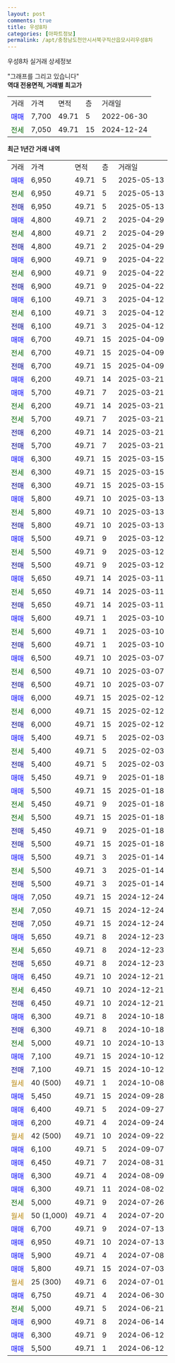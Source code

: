 ```yaml
---
layout: post
comments: true
title: 우성8차
categories: [아파트정보]
permalink: /apt/충청남도천안시서북구직산읍모시리우성8차
---
```


우성8차 실거래 상세정보

<script type="text/javascript">
  google.charts.load('current', {'packages':['line', 'corechart']});
  google.charts.setOnLoadCallback(drawChart);

  function drawChart() {
    var data = new google.visualization.DataTable();
    data.addColumn('date', '거래일');
    data.addColumn('number', "매매");
    data.addColumn('number', "전세");
    data.addColumn('number', "전매");

    data.addRows([[new Date(Date.parse("2025-05-13")), 6950, null, null], [new Date(Date.parse("2025-05-13")), null, 6950, null], [new Date(Date.parse("2025-05-13")), null, null, 6950], [new Date(Date.parse("2025-04-29")), 4800, null, null], [new Date(Date.parse("2025-04-29")), null, 4800, null], [new Date(Date.parse("2025-04-29")), null, null, 4800], [new Date(Date.parse("2025-04-22")), 6900, null, null], [new Date(Date.parse("2025-04-22")), null, 6900, null], [new Date(Date.parse("2025-04-22")), null, null, 6900], [new Date(Date.parse("2025-04-12")), 6100, null, null], [new Date(Date.parse("2025-04-12")), null, 6100, null], [new Date(Date.parse("2025-04-12")), null, null, 6100], [new Date(Date.parse("2025-04-09")), 6700, null, null], [new Date(Date.parse("2025-04-09")), null, 6700, null], [new Date(Date.parse("2025-04-09")), null, null, 6700], [new Date(Date.parse("2025-03-21")), 6200, null, null], [new Date(Date.parse("2025-03-21")), 5700, null, null], [new Date(Date.parse("2025-03-21")), null, 6200, null], [new Date(Date.parse("2025-03-21")), null, 5700, null], [new Date(Date.parse("2025-03-21")), null, null, 6200], [new Date(Date.parse("2025-03-21")), null, null, 5700], [new Date(Date.parse("2025-03-15")), 6300, null, null], [new Date(Date.parse("2025-03-15")), null, 6300, null], [new Date(Date.parse("2025-03-15")), null, null, 6300], [new Date(Date.parse("2025-03-13")), 5800, null, null], [new Date(Date.parse("2025-03-13")), null, 5800, null], [new Date(Date.parse("2025-03-13")), null, null, 5800], [new Date(Date.parse("2025-03-12")), 5500, null, null], [new Date(Date.parse("2025-03-12")), null, 5500, null], [new Date(Date.parse("2025-03-12")), null, null, 5500], [new Date(Date.parse("2025-03-11")), 5650, null, null], [new Date(Date.parse("2025-03-11")), null, 5650, null], [new Date(Date.parse("2025-03-11")), null, null, 5650], [new Date(Date.parse("2025-03-10")), 5600, null, null], [new Date(Date.parse("2025-03-10")), null, 5600, null], [new Date(Date.parse("2025-03-10")), null, null, 5600], [new Date(Date.parse("2025-03-07")), 6500, null, null], [new Date(Date.parse("2025-03-07")), null, 6500, null], [new Date(Date.parse("2025-03-07")), null, null, 6500], [new Date(Date.parse("2025-02-12")), 6000, null, null], [new Date(Date.parse("2025-02-12")), null, 6000, null], [new Date(Date.parse("2025-02-12")), null, null, 6000], [new Date(Date.parse("2025-02-03")), 5400, null, null], [new Date(Date.parse("2025-02-03")), null, 5400, null], [new Date(Date.parse("2025-02-03")), null, null, 5400], [new Date(Date.parse("2025-01-18")), 5450, null, null], [new Date(Date.parse("2025-01-18")), 5500, null, null], [new Date(Date.parse("2025-01-18")), null, 5450, null], [new Date(Date.parse("2025-01-18")), null, 5500, null], [new Date(Date.parse("2025-01-18")), null, null, 5450], [new Date(Date.parse("2025-01-18")), null, null, 5500], [new Date(Date.parse("2025-01-14")), 5500, null, null], [new Date(Date.parse("2025-01-14")), null, 5500, null], [new Date(Date.parse("2025-01-14")), null, null, 5500], [new Date(Date.parse("2024-12-24")), 7050, null, null], [new Date(Date.parse("2024-12-24")), null, 7050, null], [new Date(Date.parse("2024-12-24")), null, null, 7050], [new Date(Date.parse("2024-12-23")), 5650, null, null], [new Date(Date.parse("2024-12-23")), null, 5650, null], [new Date(Date.parse("2024-12-23")), null, null, 5650], [new Date(Date.parse("2024-12-21")), 6450, null, null], [new Date(Date.parse("2024-12-21")), null, 6450, null], [new Date(Date.parse("2024-12-21")), null, null, 6450], [new Date(Date.parse("2024-10-18")), 6300, null, null], [new Date(Date.parse("2024-10-18")), null, null, 6300], [new Date(Date.parse("2024-10-13")), null, 5000, null], [new Date(Date.parse("2024-10-12")), 7100, null, null], [new Date(Date.parse("2024-10-12")), null, null, 7100], [new Date(Date.parse("2024-10-08")), null, null, null], [new Date(Date.parse("2024-09-28")), 5450, null, null], [new Date(Date.parse("2024-09-27")), 6400, null, null], [new Date(Date.parse("2024-09-24")), 6200, null, null], [new Date(Date.parse("2024-09-22")), null, null, null], [new Date(Date.parse("2024-09-07")), 6100, null, null], [new Date(Date.parse("2024-08-31")), 6450, null, null], [new Date(Date.parse("2024-08-09")), 6300, null, null], [new Date(Date.parse("2024-08-02")), 6300, null, null], [new Date(Date.parse("2024-07-26")), null, 5000, null], [new Date(Date.parse("2024-07-20")), null, null, null], [new Date(Date.parse("2024-07-13")), 6700, null, null], [new Date(Date.parse("2024-07-13")), 6950, null, null], [new Date(Date.parse("2024-07-08")), 5900, null, null], [new Date(Date.parse("2024-07-03")), 5800, null, null], [new Date(Date.parse("2024-07-01")), null, null, null], [new Date(Date.parse("2024-06-30")), 6750, null, null], [new Date(Date.parse("2024-06-21")), null, 5000, null], [new Date(Date.parse("2024-06-14")), 6900, null, null], [new Date(Date.parse("2024-06-12")), 6300, null, null], [new Date(Date.parse("2024-06-12")), 5500, null, null]]);

    var options = {
      hAxis: {
        format: 'yyyy/MM/dd'
      },    
      lineWidth: 0,
      pointsVisible: true,    
      title: '최근 1년간 유형별 실거래가 분포',
      legend: { position: 'bottom' }
    };

    var formatter = new google.visualization.NumberFormat({pattern:'###,###'} );
    formatter.format(data, 1);
    formatter.format(data, 2);
    
    setTimeout(function() {
        var chart = new google.visualization.LineChart(document.getElementById('columnchart_material'));
        chart.draw(data, (options));
        document.getElementById('loading').style.display = 'none';
    }, 200);
  }
</script>


<div id="loading" style="z-index:20; display: block; margin-left: 0px">"그래프를 그리고 있습니다"</div>
<div id="columnchart_material" style="width: 95%; margin-left: 0px; display: block"></div>
<!-- contents start -->
<b>역대 전용면적, 거래별 최고가</b>
<table class="sortable">
    <tr>
      <td>거래</td>
      <td>가격</td>
      <td>면적</td>
      <td>층</td>
      <td>거래일</td>
    </tr>
        <tr>
          <td><a style="color: blue">매매</a></td>
          <td>7,700</td>
          <td>49.71</td>
          <td>5</td>
          <td>2022-06-30</td>
        </tr>        
        <tr>
              <td><a style="color: darkgreen">전세</a></td>
              <td>7,050</td>
              <td>49.71</td>
              <td>15</td>
              <td>2024-12-24</td>
            </tr>        
    
</table>

<b>최근 1년간 거래 내역</b>

<table class="sortable">
    <tr>
      <td>거래</td>
      <td>가격</td>
      <td>면적</td>
      <td>층</td>
      <td>거래일</td>
    </tr>
    <tr>
      <td><a style="color: blue">매매</a></td>
      <td>6,950</td>
      <td>49.71</td>
      <td>5</td>
      <td>2025-05-13</td>
    </tr>          <tr>
      <td><a style="color: darkgreen">전세</a></td>
      <td>6,950</td>
      <td>49.71</td>
      <td>5</td>
      <td>2025-05-13</td>
    </tr>          <tr>
      <td><a style="color: darkblue">전매</a></td>
      <td>6,950</td>
      <td>49.71</td>
      <td>5</td>
      <td>2025-05-13</td>
    </tr>          <tr>
      <td><a style="color: blue">매매</a></td>
      <td>4,800</td>
      <td>49.71</td>
      <td>2</td>
      <td>2025-04-29</td>
    </tr>          <tr>
      <td><a style="color: darkgreen">전세</a></td>
      <td>4,800</td>
      <td>49.71</td>
      <td>2</td>
      <td>2025-04-29</td>
    </tr>          <tr>
      <td><a style="color: darkblue">전매</a></td>
      <td>4,800</td>
      <td>49.71</td>
      <td>2</td>
      <td>2025-04-29</td>
    </tr>          <tr>
      <td><a style="color: blue">매매</a></td>
      <td>6,900</td>
      <td>49.71</td>
      <td>9</td>
      <td>2025-04-22</td>
    </tr>          <tr>
      <td><a style="color: darkgreen">전세</a></td>
      <td>6,900</td>
      <td>49.71</td>
      <td>9</td>
      <td>2025-04-22</td>
    </tr>          <tr>
      <td><a style="color: darkblue">전매</a></td>
      <td>6,900</td>
      <td>49.71</td>
      <td>9</td>
      <td>2025-04-22</td>
    </tr>          <tr>
      <td><a style="color: blue">매매</a></td>
      <td>6,100</td>
      <td>49.71</td>
      <td>3</td>
      <td>2025-04-12</td>
    </tr>          <tr>
      <td><a style="color: darkgreen">전세</a></td>
      <td>6,100</td>
      <td>49.71</td>
      <td>3</td>
      <td>2025-04-12</td>
    </tr>          <tr>
      <td><a style="color: darkblue">전매</a></td>
      <td>6,100</td>
      <td>49.71</td>
      <td>3</td>
      <td>2025-04-12</td>
    </tr>          <tr>
      <td><a style="color: blue">매매</a></td>
      <td>6,700</td>
      <td>49.71</td>
      <td>15</td>
      <td>2025-04-09</td>
    </tr>          <tr>
      <td><a style="color: darkgreen">전세</a></td>
      <td>6,700</td>
      <td>49.71</td>
      <td>15</td>
      <td>2025-04-09</td>
    </tr>          <tr>
      <td><a style="color: darkblue">전매</a></td>
      <td>6,700</td>
      <td>49.71</td>
      <td>15</td>
      <td>2025-04-09</td>
    </tr>          <tr>
      <td><a style="color: blue">매매</a></td>
      <td>6,200</td>
      <td>49.71</td>
      <td>14</td>
      <td>2025-03-21</td>
    </tr>          <tr>
      <td><a style="color: blue">매매</a></td>
      <td>5,700</td>
      <td>49.71</td>
      <td>7</td>
      <td>2025-03-21</td>
    </tr>          <tr>
      <td><a style="color: darkgreen">전세</a></td>
      <td>6,200</td>
      <td>49.71</td>
      <td>14</td>
      <td>2025-03-21</td>
    </tr>          <tr>
      <td><a style="color: darkgreen">전세</a></td>
      <td>5,700</td>
      <td>49.71</td>
      <td>7</td>
      <td>2025-03-21</td>
    </tr>          <tr>
      <td><a style="color: darkblue">전매</a></td>
      <td>6,200</td>
      <td>49.71</td>
      <td>14</td>
      <td>2025-03-21</td>
    </tr>          <tr>
      <td><a style="color: darkblue">전매</a></td>
      <td>5,700</td>
      <td>49.71</td>
      <td>7</td>
      <td>2025-03-21</td>
    </tr>          <tr>
      <td><a style="color: blue">매매</a></td>
      <td>6,300</td>
      <td>49.71</td>
      <td>15</td>
      <td>2025-03-15</td>
    </tr>          <tr>
      <td><a style="color: darkgreen">전세</a></td>
      <td>6,300</td>
      <td>49.71</td>
      <td>15</td>
      <td>2025-03-15</td>
    </tr>          <tr>
      <td><a style="color: darkblue">전매</a></td>
      <td>6,300</td>
      <td>49.71</td>
      <td>15</td>
      <td>2025-03-15</td>
    </tr>          <tr>
      <td><a style="color: blue">매매</a></td>
      <td>5,800</td>
      <td>49.71</td>
      <td>10</td>
      <td>2025-03-13</td>
    </tr>          <tr>
      <td><a style="color: darkgreen">전세</a></td>
      <td>5,800</td>
      <td>49.71</td>
      <td>10</td>
      <td>2025-03-13</td>
    </tr>          <tr>
      <td><a style="color: darkblue">전매</a></td>
      <td>5,800</td>
      <td>49.71</td>
      <td>10</td>
      <td>2025-03-13</td>
    </tr>          <tr>
      <td><a style="color: blue">매매</a></td>
      <td>5,500</td>
      <td>49.71</td>
      <td>9</td>
      <td>2025-03-12</td>
    </tr>          <tr>
      <td><a style="color: darkgreen">전세</a></td>
      <td>5,500</td>
      <td>49.71</td>
      <td>9</td>
      <td>2025-03-12</td>
    </tr>          <tr>
      <td><a style="color: darkblue">전매</a></td>
      <td>5,500</td>
      <td>49.71</td>
      <td>9</td>
      <td>2025-03-12</td>
    </tr>          <tr>
      <td><a style="color: blue">매매</a></td>
      <td>5,650</td>
      <td>49.71</td>
      <td>14</td>
      <td>2025-03-11</td>
    </tr>          <tr>
      <td><a style="color: darkgreen">전세</a></td>
      <td>5,650</td>
      <td>49.71</td>
      <td>14</td>
      <td>2025-03-11</td>
    </tr>          <tr>
      <td><a style="color: darkblue">전매</a></td>
      <td>5,650</td>
      <td>49.71</td>
      <td>14</td>
      <td>2025-03-11</td>
    </tr>          <tr>
      <td><a style="color: blue">매매</a></td>
      <td>5,600</td>
      <td>49.71</td>
      <td>1</td>
      <td>2025-03-10</td>
    </tr>          <tr>
      <td><a style="color: darkgreen">전세</a></td>
      <td>5,600</td>
      <td>49.71</td>
      <td>1</td>
      <td>2025-03-10</td>
    </tr>          <tr>
      <td><a style="color: darkblue">전매</a></td>
      <td>5,600</td>
      <td>49.71</td>
      <td>1</td>
      <td>2025-03-10</td>
    </tr>          <tr>
      <td><a style="color: blue">매매</a></td>
      <td>6,500</td>
      <td>49.71</td>
      <td>10</td>
      <td>2025-03-07</td>
    </tr>          <tr>
      <td><a style="color: darkgreen">전세</a></td>
      <td>6,500</td>
      <td>49.71</td>
      <td>10</td>
      <td>2025-03-07</td>
    </tr>          <tr>
      <td><a style="color: darkblue">전매</a></td>
      <td>6,500</td>
      <td>49.71</td>
      <td>10</td>
      <td>2025-03-07</td>
    </tr>          <tr>
      <td><a style="color: blue">매매</a></td>
      <td>6,000</td>
      <td>49.71</td>
      <td>15</td>
      <td>2025-02-12</td>
    </tr>          <tr>
      <td><a style="color: darkgreen">전세</a></td>
      <td>6,000</td>
      <td>49.71</td>
      <td>15</td>
      <td>2025-02-12</td>
    </tr>          <tr>
      <td><a style="color: darkblue">전매</a></td>
      <td>6,000</td>
      <td>49.71</td>
      <td>15</td>
      <td>2025-02-12</td>
    </tr>          <tr>
      <td><a style="color: blue">매매</a></td>
      <td>5,400</td>
      <td>49.71</td>
      <td>5</td>
      <td>2025-02-03</td>
    </tr>          <tr>
      <td><a style="color: darkgreen">전세</a></td>
      <td>5,400</td>
      <td>49.71</td>
      <td>5</td>
      <td>2025-02-03</td>
    </tr>          <tr>
      <td><a style="color: darkblue">전매</a></td>
      <td>5,400</td>
      <td>49.71</td>
      <td>5</td>
      <td>2025-02-03</td>
    </tr>          <tr>
      <td><a style="color: blue">매매</a></td>
      <td>5,450</td>
      <td>49.71</td>
      <td>9</td>
      <td>2025-01-18</td>
    </tr>          <tr>
      <td><a style="color: blue">매매</a></td>
      <td>5,500</td>
      <td>49.71</td>
      <td>15</td>
      <td>2025-01-18</td>
    </tr>          <tr>
      <td><a style="color: darkgreen">전세</a></td>
      <td>5,450</td>
      <td>49.71</td>
      <td>9</td>
      <td>2025-01-18</td>
    </tr>          <tr>
      <td><a style="color: darkgreen">전세</a></td>
      <td>5,500</td>
      <td>49.71</td>
      <td>15</td>
      <td>2025-01-18</td>
    </tr>          <tr>
      <td><a style="color: darkblue">전매</a></td>
      <td>5,450</td>
      <td>49.71</td>
      <td>9</td>
      <td>2025-01-18</td>
    </tr>          <tr>
      <td><a style="color: darkblue">전매</a></td>
      <td>5,500</td>
      <td>49.71</td>
      <td>15</td>
      <td>2025-01-18</td>
    </tr>          <tr>
      <td><a style="color: blue">매매</a></td>
      <td>5,500</td>
      <td>49.71</td>
      <td>3</td>
      <td>2025-01-14</td>
    </tr>          <tr>
      <td><a style="color: darkgreen">전세</a></td>
      <td>5,500</td>
      <td>49.71</td>
      <td>3</td>
      <td>2025-01-14</td>
    </tr>          <tr>
      <td><a style="color: darkblue">전매</a></td>
      <td>5,500</td>
      <td>49.71</td>
      <td>3</td>
      <td>2025-01-14</td>
    </tr>          <tr>
      <td><a style="color: blue">매매</a></td>
      <td>7,050</td>
      <td>49.71</td>
      <td>15</td>
      <td>2024-12-24</td>
    </tr>          <tr>
      <td><a style="color: darkgreen">전세</a></td>
      <td>7,050</td>
      <td>49.71</td>
      <td>15</td>
      <td>2024-12-24</td>
    </tr>          <tr>
      <td><a style="color: darkblue">전매</a></td>
      <td>7,050</td>
      <td>49.71</td>
      <td>15</td>
      <td>2024-12-24</td>
    </tr>          <tr>
      <td><a style="color: blue">매매</a></td>
      <td>5,650</td>
      <td>49.71</td>
      <td>8</td>
      <td>2024-12-23</td>
    </tr>          <tr>
      <td><a style="color: darkgreen">전세</a></td>
      <td>5,650</td>
      <td>49.71</td>
      <td>8</td>
      <td>2024-12-23</td>
    </tr>          <tr>
      <td><a style="color: darkblue">전매</a></td>
      <td>5,650</td>
      <td>49.71</td>
      <td>8</td>
      <td>2024-12-23</td>
    </tr>          <tr>
      <td><a style="color: blue">매매</a></td>
      <td>6,450</td>
      <td>49.71</td>
      <td>10</td>
      <td>2024-12-21</td>
    </tr>          <tr>
      <td><a style="color: darkgreen">전세</a></td>
      <td>6,450</td>
      <td>49.71</td>
      <td>10</td>
      <td>2024-12-21</td>
    </tr>          <tr>
      <td><a style="color: darkblue">전매</a></td>
      <td>6,450</td>
      <td>49.71</td>
      <td>10</td>
      <td>2024-12-21</td>
    </tr>          <tr>
      <td><a style="color: blue">매매</a></td>
      <td>6,300</td>
      <td>49.71</td>
      <td>8</td>
      <td>2024-10-18</td>
    </tr>          <tr>
      <td><a style="color: darkblue">전매</a></td>
      <td>6,300</td>
      <td>49.71</td>
      <td>8</td>
      <td>2024-10-18</td>
    </tr>          <tr>
      <td><a style="color: darkgreen">전세</a></td>
      <td>5,000</td>
      <td>49.71</td>
      <td>10</td>
      <td>2024-10-13</td>
    </tr>          <tr>
      <td><a style="color: blue">매매</a></td>
      <td>7,100</td>
      <td>49.71</td>
      <td>15</td>
      <td>2024-10-12</td>
    </tr>          <tr>
      <td><a style="color: darkblue">전매</a></td>
      <td>7,100</td>
      <td>49.71</td>
      <td>15</td>
      <td>2024-10-12</td>
    </tr>          <tr>
      <td><a style="color: darkgoldenrod">월세</a></td>
      <td>40 (500)</td>
      <td>49.71</td>
      <td>1</td>
      <td>2024-10-08</td>
    </tr>          <tr>
      <td><a style="color: blue">매매</a></td>
      <td>5,450</td>
      <td>49.71</td>
      <td>15</td>
      <td>2024-09-28</td>
    </tr>          <tr>
      <td><a style="color: blue">매매</a></td>
      <td>6,400</td>
      <td>49.71</td>
      <td>5</td>
      <td>2024-09-27</td>
    </tr>          <tr>
      <td><a style="color: blue">매매</a></td>
      <td>6,200</td>
      <td>49.71</td>
      <td>4</td>
      <td>2024-09-24</td>
    </tr>          <tr>
      <td><a style="color: darkgoldenrod">월세</a></td>
      <td>42 (500)</td>
      <td>49.71</td>
      <td>10</td>
      <td>2024-09-22</td>
    </tr>          <tr>
      <td><a style="color: blue">매매</a></td>
      <td>6,100</td>
      <td>49.71</td>
      <td>5</td>
      <td>2024-09-07</td>
    </tr>          <tr>
      <td><a style="color: blue">매매</a></td>
      <td>6,450</td>
      <td>49.71</td>
      <td>7</td>
      <td>2024-08-31</td>
    </tr>          <tr>
      <td><a style="color: blue">매매</a></td>
      <td>6,300</td>
      <td>49.71</td>
      <td>4</td>
      <td>2024-08-09</td>
    </tr>          <tr>
      <td><a style="color: blue">매매</a></td>
      <td>6,300</td>
      <td>49.71</td>
      <td>11</td>
      <td>2024-08-02</td>
    </tr>          <tr>
      <td><a style="color: darkgreen">전세</a></td>
      <td>5,000</td>
      <td>49.71</td>
      <td>9</td>
      <td>2024-07-26</td>
    </tr>          <tr>
      <td><a style="color: darkgoldenrod">월세</a></td>
      <td>50 (1,000)</td>
      <td>49.71</td>
      <td>4</td>
      <td>2024-07-20</td>
    </tr>          <tr>
      <td><a style="color: blue">매매</a></td>
      <td>6,700</td>
      <td>49.71</td>
      <td>9</td>
      <td>2024-07-13</td>
    </tr>          <tr>
      <td><a style="color: blue">매매</a></td>
      <td>6,950</td>
      <td>49.71</td>
      <td>10</td>
      <td>2024-07-13</td>
    </tr>          <tr>
      <td><a style="color: blue">매매</a></td>
      <td>5,900</td>
      <td>49.71</td>
      <td>4</td>
      <td>2024-07-08</td>
    </tr>          <tr>
      <td><a style="color: blue">매매</a></td>
      <td>5,800</td>
      <td>49.71</td>
      <td>15</td>
      <td>2024-07-03</td>
    </tr>          <tr>
      <td><a style="color: darkgoldenrod">월세</a></td>
      <td>25 (300)</td>
      <td>49.71</td>
      <td>6</td>
      <td>2024-07-01</td>
    </tr>          <tr>
      <td><a style="color: blue">매매</a></td>
      <td>6,750</td>
      <td>49.71</td>
      <td>4</td>
      <td>2024-06-30</td>
    </tr>          <tr>
      <td><a style="color: darkgreen">전세</a></td>
      <td>5,000</td>
      <td>49.71</td>
      <td>5</td>
      <td>2024-06-21</td>
    </tr>          <tr>
      <td><a style="color: blue">매매</a></td>
      <td>6,900</td>
      <td>49.71</td>
      <td>8</td>
      <td>2024-06-14</td>
    </tr>          <tr>
      <td><a style="color: blue">매매</a></td>
      <td>6,300</td>
      <td>49.71</td>
      <td>9</td>
      <td>2024-06-12</td>
    </tr>          <tr>
      <td><a style="color: blue">매매</a></td>
      <td>5,500</td>
      <td>49.71</td>
      <td>1</td>
      <td>2024-06-12</td>
    </tr>      </table>
<!-- contents end -->    

